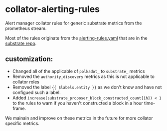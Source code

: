 # collator-alerting-rules
Alert manager collator rules for generic substrate metrics from the prometheus stream.

Most of the rules originate from the [alerting-rules.yaml](https://raw.githubusercontent.com/paritytech/substrate/master/.maintain/monitoring/alerting-rules/alerting-rules.yaml) that are in the [substrate repo](https://github.com/paritytech/substrate).

## customization:
- Changed all of the applicable of `polkadot_` to `substrate_` metrics
- Removed the `authority_discovery` metrics as this is not applicable to collator roles
- Removed the label `{{ $labels.entity }}` as we don't know and have not configued such a label. 
- Added `increase(substrate_proposer_block_constructed_count[1h]) < 1` to the rules to warn if you haven't constructed a block in a hour time-frame.

We mainain and improve on these metrics in the future for more collator specific metrics. 
